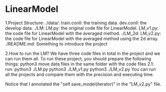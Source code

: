 # LinearModel
1.Project Structure:
    ./data/:
        train.conll: the training data.
        dev.conll: the develop data.
    ./LM:
        LM.py: the original code file for LinearModel.
        LM_v1.py: the code file for LinearModel with the averaged method.
    ./LM_2d:
        LM_v2.py: the code file for LinearModel with the averaged method using the 2d array.
    ./README.md:
        Something to introduce the project

2.How to run the LM?
    We have three code files in total in the project and we can run them all.
    To run these project, you should prepare the following things:
        python3
        move data files in the same folder with the code files
    2.1: run:
         python3 ./LM.py
         python3 ./LM_v1.py
         python3 ./LM_v2.py
         You can run all the projects and compare them with the precision and executing time.

Notice that I annotated the "self.save_model(iterator)" in the "LM_v2.py" file. 
